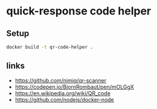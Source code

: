 # quick-response code helper

## Setup

```sh
docker build -t qr-code-helper .

```

## links

- <https://github.com/nimiq/qr-scanner>
- <https://codepen.io/BjornRombaut/pen/mOLGgX>
- <https://en.wikipedia.org/wiki/QR_code>
- <https://github.com/nodejs/docker-node>